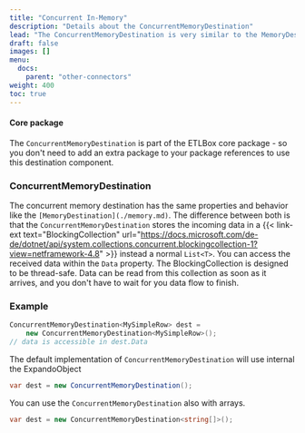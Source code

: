 ```yaml
---
title: "Concurrent In-Memory"
description: "Details about the ConcurrentMemoryDestination"
lead: "The ConcurrentMemoryDestination is very similar to the MemoryDestination, but uses a thread safe collection for storing data."
draft: false
images: []
menu:
  docs:
    parent: "other-connectors"
weight: 400
toc: true
---
```


#### Core package

The `ConcurrentMemoryDestination` is part of the ETLBox core package - so you don't need to add an extra package to your package references to use this destination component.

### ConcurrentMemoryDestination

The concurrent memory destination has the same properties and behavior like the `[MemoryDestination](./memory.md)`. The difference between both is that the `ConcurrentMemoryDestination` stores the incoming data in a {{< link-ext text="BlockingCollection" url="https://docs.microsoft.com/de-de/dotnet/api/system.collections.concurrent.blockingcollection-1?view=netframework-4.8" >}} instead a normal `List<T>`. You can access the received data within the `Data` property. The BlockingCollection is designed to be thread-safe.
Data can be read from this collection as soon as it arrives, and you don't have to wait for you data flow to finish.

### Example

```C#
ConcurrentMemoryDestination<MySimpleRow> dest =
    new ConcurrentMemoryDestination<MySimpleRow>();
// data is accessible in dest.Data
```

The default implementation of `ConcurrentMemoryDestination` will use internal the ExpandoObject

```C#
var dest = new ConcurrentMemoryDestination();
```

You can use the `ConcurrentMemoryDestination` also with arrays.

```C#
var dest = new ConcurrentMemoryDestination<string[]>();
```


